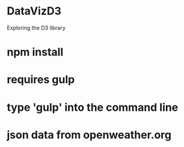# DataVizD3
Exploring the D3 library

# npm install
# requires gulp
# type 'gulp' into the command line

# json data from openweather.org
